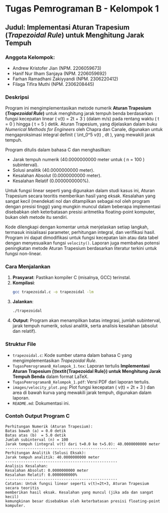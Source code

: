 # Tugas Pemrograman B - Kelompok 1

## Judul: Implementasi Aturan Trapesium (*Trapezoidal Rule*) untuk Menghitung Jarak Tempuh

### Anggota Kelompok:
- Andrew Kristofer Jian (NPM. 2206059673)
- Hanif Nur Ilham Sanjaya (NPM. 2206059692)
- Farhan Ramadhani Zakiyyandi (NPM. 2306220412)
- Filaga Tifira Muthi (NPM. 2306208445)

### Deskripsi
Program ini mengimplementasikan metode numerik **Aturan Trapesium (*Trapezoidal Rule*)** untuk menghitung jarak tempuh benda berdasarkan fungsi kecepatan linear \( v(t) = 2t + 3 \) (dalam m/s) pada rentang waktu \( t = 0 \) hingga \( t = 5 \) detik. Aturan Trapesium, yang dijelaskan dalam buku *Numerical Methods for Engineers* oleh Chapra dan Canale, digunakan untuk mengaproksimasi integral definit \( \int_0^5 v(t) \, dt \), yang mewakili jarak tempuh.

Program ditulis dalam bahasa C dan menghasilkan:
- Jarak tempuh numerik (40.0000000000 meter untuk \( n = 100 \) subinterval).
- Solusi analitik (40.0000000000 meter).
- Kesalahan Absolut (0.0000000000 meter).
- Kesalahan Relatif (0.0000000000%).

Untuk fungsi linear seperti yang digunakan dalam studi kasus ini, Aturan Trapesium secara teoritis memberikan hasil yang eksak. Kesalahan yang sangat kecil (mendekati nol dan ditampilkan sebagai nol oleh program dengan presisi tinggi) yang mungkin muncul dalam beberapa implementasi disebabkan oleh keterbatasan presisi aritmetika floating-point komputer, bukan oleh metode itu sendiri.

Kode dilengkapi dengan komentar untuk menjelaskan setiap langkah, termasuk inisialisasi parameter, perhitungan integral, dan verifikasi hasil. Program ini dapat dimodifikasi untuk fungsi kecepatan lain atau data tabel dengan menyesuaikan fungsi `velocity()`. Laporan juga membahas potensi peningkatan metode Aturan Trapesium berdasarkan literatur terkini untuk fungsi non-linear.

### Cara Menjalankan
1.  **Prasyarat**: Pastikan kompiler C (misalnya, GCC) terinstal.
2.  **Kompilasi**:
    ```bash
    gcc trapezoidal.c -o trapezoidal -lm
    ```
3.  **Jalankan**:
    ```bash
    ./trapezoidal
    ```
4.  **Output**: Program akan menampilkan batas integrasi, jumlah subinterval, jarak tempuh numerik, solusi analitik, serta analisis kesalahan (absolut dan relatif).

### Struktur File
-   `trapezoidal.c`: Kode sumber utama dalam bahasa C yang mengimplementasikan *Trapezoidal Rule*.
-   `TugasPemrogramanB_Kelompok_1.tex`: Laporan tertulis **Implementasi Aturan Trapesium (\textit{Trapezoidal Rule}) untuk Menghitung Jarak Tempuh Benda** dalam format LaTeX.
-   `TugasPemrogramanB_Kelompok_1.pdf`: Versi PDF dari laporan tertulis.
-   `images/velocity_plot.png`: Plot fungsi kecepatan \( v(t) = 2t + 3 \) dan area di bawah kurva yang mewakili jarak tempuh, digunakan dalam laporan.
-   `README.md`: Dokumentasi ini.

### Contoh Output Program C
```text
Perhitungan Numerik (Aturan Trapesium):
Batas bawah (a) = 0.0 detik
Batas atas (b)  = 5.0 detik
Jumlah subinterval (n) = 100
Jarak tempuh (integral v(t) dari t=0.0 ke t=5.0): 40.0000000000 meter
--------------------------------------------------
Perhitungan Analitik (Solusi Eksak):
Jarak tempuh analitik: 40.0000000000 meter
--------------------------------------------------
Analisis Kesalahan:
Kesalahan Absolut: 0.0000000000 meter
Kesalahan Relatif: 0.0000000000%
--------------------------------------------------
Catatan: Untuk fungsi linear seperti v(t)=2t+3, Aturan Trapesium secara teoritis
memberikan hasil eksak. Kesalahan yang muncul (jika ada dan sangat kecil)
kemungkinan besar disebabkan oleh keterbatasan presisi floating-point komputer.
